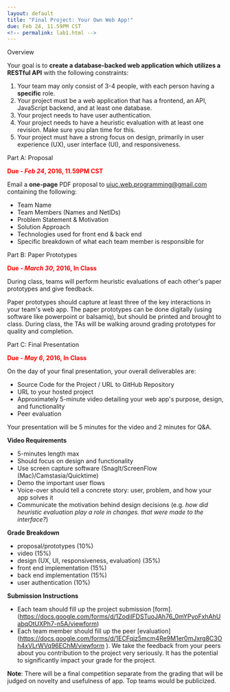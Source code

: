 ```yaml
---
layout: default
title: "Final Project: Your Own Web App!"
due: Feb 24, 11.59PM CST
<!-- permalink: lab1.html -->
---
```



<span class="section-heading">Overview</span>

Your goal is to **create a database-backed web application which utilizes a RESTful API** with the following constraints:

1. Your team may only consist of 3-4 people, with each person having a **specific** role.
2. Your project must be a web application that has a frontend, an API, JavaScript backend, and at least one database.
3. Your project needs to have user authentication.
4. Your project needs to have a heuristic evaluation with at least one revision. Make sure you plan time for this.
5. Your project must have a strong focus on design, primarily in user experience (UX), user interface (UI), and responsiveness.

<span class="section-heading">Part A: Proposal</span>

<span style="color: red">**Due - *Feb 24*, 2016, 11.59PM CST**</span>

Email a **one-page** PDF proposal to [uiuc.web.programming@gmail.com](mailto:uiuc.web.programming@gmail.com) containing the following:

+ Team Name
+ Team Members (Names and NetIDs)
+ Problem Statement & Motivation
+ Solution Approach
+ Technologies used for front end & back end
+ Specific breakdown of what each team member is responsible for

<span class="section-heading">Part B: Paper Prototypes</span>

<span style="color: red">**Due - *March 30*, 2016, In Class**</span>

During class, teams will perform heuristic evaluations of each other's paper prototypes and give feedback.

Paper prototypes should capture at least three of the key interactions in your team's web app. The paper prototypes can be done digitally (using software like powerpoint or balsamiq), but should be printed and brought to class. During class, the TAs will be walking around grading prototypes for quality and completion.

<span class="section-heading">Part C: Final Presentation</span>

<span style="color: red">**Due - *May 6*, 2016, In Class**</span>

On the day of your final presentation, your overall deliverables are:

+ Source Code for the Project / URL to GitHub Repository
+ URL to your hosted project
+ Approximately 5-minute video detailing your web app's purpose, design, and functionality
+ Peer evaluation

Your presentation will be 5 minutes for the video and 2 minutes for Q&amp;A.

<b>Video Requirements</b>

+ 5-minutes length max
+ Should focus on design and functionality
+ Use screen capture software (SnagIt/ScreenFlow (Mac)/Camstasia/Quicktime)
+ Demo the important user flows
+ Voice-over should tell a concrete story: user, problem, and how your app solves it
+ Communicate the motivation behind design decisions (e.g. _how did heuristic evaluation play a role in changes. that were made to the interface?_)

<b>Grade Breakdown</b>

+ proposal/prototypes (10%)
+ video (15%)
+ design (UX, UI, responsiveness, evaluation) (35%)
+ front end implementation (15%)
+ back end implementation (15%)
+ user authentication (10%)

<b>Submission Instructions</b>

+ Each team should fill up the project submission [form]. (https://docs.google.com/forms/d/1ZodilFDSTuoJAh76_0mYPyoFxhAhUabqOtUXPh7-n5A/viewform)
+ Each team member should fill up the  peer [evaluation] (https://docs.google.com/forms/d/1ECFqjz5mcm4Re9M1er0mJxrg8C3Oh4xVLrWVq96EChM/viewform
). We take the feedback from your peers about you contribution to the project very seriously. It has the potential to significantly impact your grade for the project.

**Note**: There will be a final competition separate from the grading that will be judged on novelty and usefulness of app. Top teams would be publicized.
